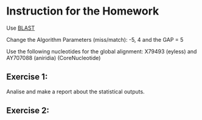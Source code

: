 # Instruction for the Homework 

Use  [BLAST](https://blast.ncbi.nlm.nih.gov/Blast.cgi?PAGE_TYPE=BlastSearch&PROG_DEF=blastn&BLAST_PROG_DEF=blastn&BLAST_SPEC=GlobalAln&LINK_LOC=BlastHomeLink)

Change the Algorithm Parameters (miss/match): -5, 4 
and the GAP = 5

Use the following nucleotides for the global alignment: 
 X79493 (eyless) and  AY707088 (aniridia) (CoreNucleotide)
 
## Exercise 1:

Analise and make a report about the statistical outputs. 

## Exercise 2:



  
  
